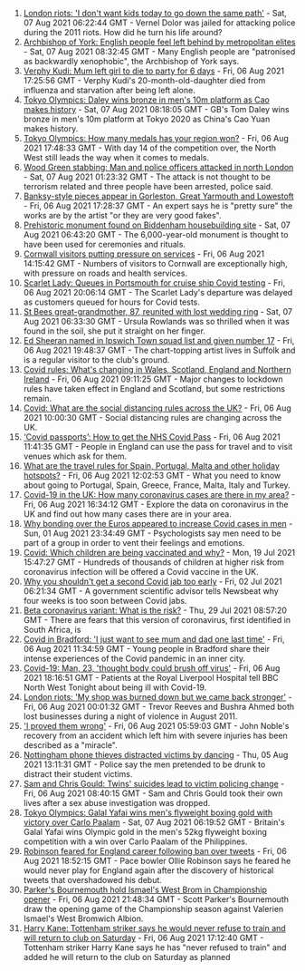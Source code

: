 1. [London riots: 'I don't want kids today to go down the same path'](https://www.bbc.co.uk/news/uk-england-london-58104439) - Sat, 07 Aug 2021 06:22:44 GMT - Vernel Dolor was jailed for attacking police during the 2011 riots. How did he turn his life around?
2. [Archbishop of York: English people feel left behind by metropolitan elites](https://www.bbc.co.uk/news/uk-58127256) - Sat, 07 Aug 2021 08:32:45 GMT - Many English people are "patronised as backwardly xenophobic", the Archbishop of York says.
3. [Verphy Kudi: Mum left girl to die to party for 6 days](https://www.bbc.co.uk/news/uk-england-sussex-58102792) - Fri, 06 Aug 2021 17:25:56 GMT - Verphy Kudi's 20-month-old-daughter died from influenza and starvation after being left alone.
4. [Tokyo Olympics: Daley wins bronze in men's 10m platform as Cao makes history](https://www.bbc.co.uk/sport/olympics/58127075) - Sat, 07 Aug 2021 08:18:05 GMT - GB's Tom Daley wins bronze in men's 10m platform at Tokyo 2020 as China's Cao Yuan makes history.
5. [Tokyo Olympics: How many medals has your region won?](https://www.bbc.co.uk/news/uk-england-58073305) - Fri, 06 Aug 2021 17:48:33 GMT - With day 14 of the competition over, the North West still leads the way when it comes to medals.
6. [Wood Green stabbing: Man and police officers attacked in north London](https://www.bbc.co.uk/news/uk-england-london-58124569) - Sat, 07 Aug 2021 01:23:32 GMT - The attack is not thought to be terrorism related and three people have been arrested, police said.
7. [Banksy-style pieces appear in Gorleston, Great Yarmouth and Lowestoft](https://www.bbc.co.uk/news/uk-england-norfolk-58121178) - Fri, 06 Aug 2021 17:28:37 GMT - An expert says he is "pretty sure" the works are by the artist "or they are very good fakes".
8. [Prehistoric monument found on Biddenham housebuilding site](https://www.bbc.co.uk/news/uk-england-beds-bucks-herts-57926247) - Sat, 07 Aug 2021 06:43:20 GMT - The 6,000-year-old monument is thought to have been used for ceremonies and rituals.
9. [Cornwall visitors putting pressure on services](https://www.bbc.co.uk/news/uk-england-cornwall-58099906) - Fri, 06 Aug 2021 14:15:42 GMT - Numbers of visitors to Cornwall are exceptionally high, with pressure on roads and health services.
10. [Scarlet Lady: Queues in Portsmouth for cruise ship Covid testing](https://www.bbc.co.uk/news/uk-england-hampshire-58123879) - Fri, 06 Aug 2021 20:06:14 GMT - The Scarlet Lady's departure was delayed as customers queued for hours for Covid tests.
11. [St Bees great-grandmother, 87, reunited with lost wedding ring](https://www.bbc.co.uk/news/uk-england-cumbria-58123000) - Sat, 07 Aug 2021 06:33:30 GMT - Ursula Rowlands was so thrilled when it was found in the soil, she put it straight on her finger.
12. [Ed Sheeran named in Ipswich Town squad list and given number 17](https://www.bbc.co.uk/news/uk-england-suffolk-58121177) - Fri, 06 Aug 2021 19:48:37 GMT - The chart-topping artist lives in Suffolk and is a regular visitor to the club's ground.
13. [Covid rules: What's changing in Wales, Scotland, England and Northern Ireland](https://www.bbc.co.uk/news/explainers-52530518) - Fri, 06 Aug 2021 09:11:25 GMT - Major changes to lockdown rules have taken effect in England and Scotland, but some restrictions remain.
14. [Covid: What are the social distancing rules across the UK?](https://www.bbc.co.uk/news/uk-51506729) - Fri, 06 Aug 2021 10:00:30 GMT - Social distancing rules are changing across the UK.
15. [‘Covid passports’: How to get the NHS Covid Pass](https://www.bbc.co.uk/news/explainers-55718553) - Fri, 06 Aug 2021 11:41:35 GMT - People in England can use the pass for travel and to visit venues which ask for them.
16. [What are the travel rules for Spain, Portugal, Malta and other holiday hotspots?](https://www.bbc.co.uk/news/explainers-56997931) - Fri, 06 Aug 2021 12:02:53 GMT - What you need to know about going to Portugal, Spain, Greece, France, Malta, Italy and Turkey.
17. [Covid-19 in the UK: How many coronavirus cases are there in my area?](https://www.bbc.co.uk/news/uk-51768274) - Fri, 06 Aug 2021 16:34:12 GMT - Explore the data on coronavirus in the UK and find out how many cases there are in your area.
18. [Why bonding over the Euros appeared to increase Covid cases in men](https://www.bbc.co.uk/news/health-58015593) - Sun, 01 Aug 2021 23:34:49 GMT - Psychologists say men need to be part of a group in order to vent their feelings and emotions.
19. [Covid: Which children are being vaccinated and why?](https://www.bbc.co.uk/news/health-57888429) - Mon, 19 Jul 2021 15:47:27 GMT - Hundreds of thousands of children at higher risk from coronavirus infection will be offered a Covid vaccine in the UK.
20. [Why you shouldn't get a second Covid jab too early](https://www.bbc.co.uk/news/newsbeat-57682233) - Fri, 02 Jul 2021 06:21:34 GMT - A government scientific advisor tells Newsbeat why four weeks is too soon between Covid jabs.
21. [Beta coronavirus variant: What is the risk?](https://www.bbc.co.uk/news/health-55534727) - Thu, 29 Jul 2021 08:57:20 GMT - There are fears that this version of coronavirus, first identified in South Africa, is
22. [Covid in Bradford: 'I just want to see mum and dad one last time'](https://www.bbc.co.uk/news/uk-england-leeds-58115377) - Fri, 06 Aug 2021 11:34:59 GMT - Young people in Bradford share their intense experiences of the Covid pandemic in an inner city.
23. [Covid-19: Man, 23, 'thought body could brush off virus'](https://www.bbc.co.uk/news/uk-england-merseyside-58121193) - Fri, 06 Aug 2021 18:16:51 GMT - Patients at the Royal Liverpool Hospital tell BBC North West Tonight about being ill with Covid-19.
24. [London riots: 'My shop was burned down but we came back stronger'](https://www.bbc.co.uk/news/uk-england-london-58031162) - Fri, 06 Aug 2021 00:01:32 GMT - Trevor Reeves and Bushra Ahmed both lost businesses during a night of violence in August 2011.
25. ['I proved them wrong'](https://www.bbc.co.uk/news/uk-england-york-north-yorkshire-58111780) - Fri, 06 Aug 2021 05:59:03 GMT - John Noble's recovery from an accident which left him with severe injuries has been described as a "miracle".
26. [Nottingham phone thieves distracted victims by dancing](https://www.bbc.co.uk/news/uk-england-nottinghamshire-58103794) - Thu, 05 Aug 2021 13:11:31 GMT - Police say the men pretended to be drunk to distract their student victims.
27. [Sam and Chris Gould: Twins' suicides lead to victim policing change](https://www.bbc.co.uk/news/uk-england-cambridgeshire-58072098) - Fri, 06 Aug 2021 08:40:15 GMT - Sam and Chris Gould took their own lives after a sex abuse investigation was dropped.
28. [Tokyo Olympics: Galal Yafai wins men's flyweight boxing gold with victory over Carlo Paalam](https://www.bbc.co.uk/sport/olympics/58125750) - Sat, 07 Aug 2021 06:19:52 GMT - Britain's Galal Yafai wins Olympic gold in the men's 52kg flyweight boxing competition with a win over Carlo Paalam of the Philippines.
29. [Robinson feared for England career following ban over tweets](https://www.bbc.co.uk/sport/cricket/58123349) - Fri, 06 Aug 2021 18:52:15 GMT - Pace bowler Ollie Robinson says he feared he would never play for England again after the discovery of historical tweets that overshadowed his debut.
30. [Parker's Bournemouth hold Ismael's West Brom in Championship opener](https://www.bbc.co.uk/sport/football/58021521) - Fri, 06 Aug 2021 21:48:34 GMT - Scott Parker's Bournemouth draw the opening game of the Championship season against Valerien Ismael's West Bromwich Albion.
31. [Harry Kane: Tottenham striker says he would never refuse to train and will return to club on Saturday](https://www.bbc.co.uk/sport/football/58122156) - Fri, 06 Aug 2021 17:12:40 GMT - Tottenham striker Harry Kane says he has "never refused to train" and added he will return to the club on Saturday as planned

